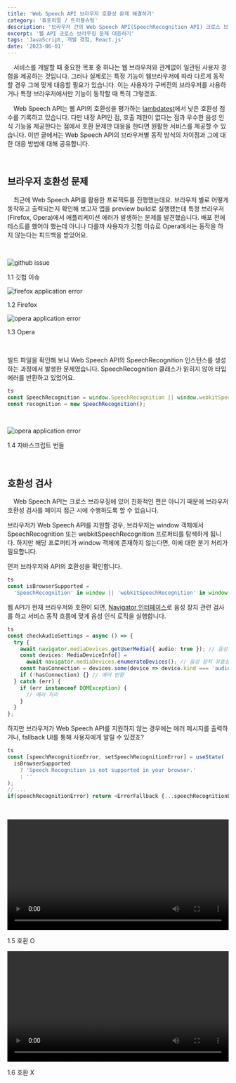 ```yaml
---
title: 'Web Speech API 브라우저 호환성 문제 해결하기'
category: '튜토리얼 / 트러블슈팅'
description: '브라우저 간의 Web Speech API(SpeechRecognition API) 크로스 브라우징 문제를 해결하는 방법에 대해 알아봅니다.'
excerpt: '웹 API 크로스 브라우징 문제 대응하기'
tags: 'JavaScript, 개발 경험, React.js'
date: '2023-06-01'
---
```


&emsp;서비스를 개발할 때 중요한 목표 중 하나는 웹 브라우저와 관계없이 일관된 사용자 경험을 제공하는 것입니다. 그러나 실제로는 특정 기능이 웹브라우저에 따라 다르게 동작할 경우 그에 맞게 대응할 필요가 있습니다. 이는 사용자가 구버전의 브라우저를 사용하거나 특정 브라우저에서만 기능이 동작할 때 특히 그렇겠죠.

&emsp;Web Speech API는 웹 API의 호환성을 평가하는 <a href="https://www.lambdatest.com/web-technologies/speech-recognition" target="_blank" rel="noopener">lambdatest</a>에서 낮은 호환성 점수를 기록하고 있습니다. 다만 내장 API인 점, 호출 제한이 없다는 점과 우수한 음성 인식 기능을 제공한다는 점에서 호환 문제만 대응을 한다면 원활한 서비스를 제공할 수 있습니다. 이번 글에서는 Web Speech API의 브라우저별 동작 방식의 차이점과 그에 대한 대응 방법에 대해 공유합니다.

<br>

## 브라우저 호환성 문제

&emsp;최근에 Web Speech API를 활용한 프로젝트를 진행했는데요. 브라우저 별로 어떻게 동작하고 출력되는지 확인해 보고자 앱을 preview build로 실행했는데 특정 브라우저(Firefox, Opera)에서 애플리케이션 에러가 발생하는 문제를 발견했습니다. 배포 전에 테스트를 했어야 했는데 아니나 다를까 사용자가 깃헙 이슈로 Opera에서는 동작을 하지 않는다는 피드백을 받았어요.

<br>

<div style="max-width:550px; margin: auto">

![github issue](/assets/markdown-image/Tutorial-web-speech-api/github-issue.png)

</div>

<span>1.1 깃헙 이슈</span>

<div style="max-width:700px; margin: auto">

![firefox application error](/assets/markdown-image/Tutorial-web-speech-api/firefox-err.png)

</div>

<span>1.2 Firefox</span>

<div style="max-width:700px; margin: auto">

![opera application error](/assets/markdown-image/Tutorial-web-speech-api/opera-err.png)

</div>

<span>1.3 Opera</span>

<br>

빌드 파일을 확인해 보니 Web Speech API의 SpeechRecognition 인스턴스를 생성하는 과정에서 발생한 문제였습니다. SpeechRecognition 클래스가 읽히지 않아 타입 에러를 반환하고 있었어요.

```ts
ts
const SpeechRecognition = window.SpeechRecognition || window.webkitSpeechRecognition;
const recognition = new SpeechRecognition();
```

<br>

<div style="max-width:700px; margin: auto">

![opera application error](/assets/markdown-image/Tutorial-web-speech-api/js-bundle.png)

</div>

<span>1.4 자바스크립트 번들</span>

<br>

## 호환성 검사

&emsp;Web Speech API는 크로스 브라우징에 있어 친화적인 편은 아니기 때문에 브라우저 호환성 검사를 페이지 접근 시에 수행하도록 할 수 있습니다.

브라우저가 Web Speech API를 지원할 경우, 브라우저는 window 객체에서 SpeechRecognition 또는 webkitSpeechRecognition 프로퍼티를 탐색하게 됩니다. 하지만 해당 프로퍼티가 window 객체에 존재하지 않는다면, 이에 대한 분기 처리가 필요합니다.

먼저 브라우저와 API의 호환성을 확인합니다.

```ts
ts
const isBrowserSupported =
  'SpeechRecognition' in window || 'webkitSpeechRecognition' in window;
```

웹 API가 현재 브라우저와 호환이 되면, <a href="https://developer.mozilla.org/en-US/docs/Web/API/Navigator" target="_blank" rel="noopener">Navigator 인터페이스</a>로 음성 장치 관련 검사를 하고 서비스 동작 흐름에 맞게 음성 인식 로직을 실행합니다.

```ts
ts
const checkAudioSettings = async () => {
  try {
    await navigator.mediaDevices.getUserMedia({ audio: true }); // 음성 장치 사용 권한 설정
    const devices: MediaDeviceInfo[] =
      await navigator.mediaDevices.enumerateDevices(); // 음성 장치 유효성 검사
    const hasConnection = devices.some(device => device.kind === 'audioinput');
    if (!hasConnection) {} // 에러 반환
  } catch (err) {
    if (err instanceof DOMException) {
      // 에러 처리
    }
  }
};
```

하지만 브라우저가 Web Speech API를 지원하지 않는 경우에는 에러 메시지를 출력하거나, fallback UI를 통해 사용자에게 알릴 수 있겠죠?

```ts
ts
const [speechRecognitionError, setSpeechRecognitionError] = useState(
  isBrowserSupported
    ? 'Speech Recognition is not supported in your browser.'
    : ''
);
// ...
if(speechRecognitionError) return <ErrorFallback {...speechRecognitionError} />;
```

<br>

<video url='/assets/markdown-image/Tutorial-web-speech-api/compatible.webm' width='100%' height='auto'><video /> 

<span>1.5 호환 O</span>

<video url='/assets/markdown-image/Tutorial-web-speech-api/not-compatible.webm' width='100%' height='auto'><video />
 
<span>1.6 호환 X</span>

<br>